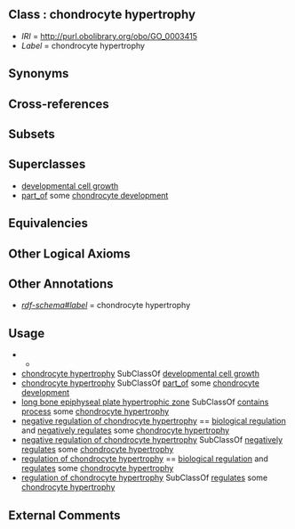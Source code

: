 
## Class : chondrocyte hypertrophy

 * *IRI* = http://purl.obolibrary.org/obo/GO_0003415
 * *Label* = chondrocyte hypertrophy

## Synonyms


## Cross-references


## Subsets


## Superclasses

 * [developmental cell growth](../../GO/88/GO_0048588.md)
 * [part_of](../../BFO/50/BFO_0000050.md) some [chondrocyte development](../../GO/63/GO_0002063.md)

## Equivalencies


## Other Logical Axioms


## Other Annotations

 * *[rdf-schema#label](../../el/rdf-schema#label.md)* = chondrocyte hypertrophy

## Usage

 * -
 * [chondrocyte hypertrophy](../../GO/15/GO_0003415.md) SubClassOf [developmental cell growth](../../GO/88/GO_0048588.md)
 * [chondrocyte hypertrophy](../../GO/15/GO_0003415.md) SubClassOf [part_of](../../BFO/50/BFO_0000050.md) some [chondrocyte development](../../GO/63/GO_0002063.md)
 * [long bone epiphyseal plate hypertrophic zone](../../UBERON/72/UBERON_0006772.md) SubClassOf [contains process](../../BFO/67/BFO_0000067.md) some [chondrocyte hypertrophy](../../GO/15/GO_0003415.md)
 * [negative regulation of chondrocyte hypertrophy](../../GO/42/GO_1903042.md) == [biological regulation](../../GO/07/GO_0065007.md) and [negatively regulates](../../RO/12/RO_0002212.md) some [chondrocyte hypertrophy](../../GO/15/GO_0003415.md)
 * [negative regulation of chondrocyte hypertrophy](../../GO/42/GO_1903042.md) SubClassOf [negatively regulates](../../RO/12/RO_0002212.md) some [chondrocyte hypertrophy](../../GO/15/GO_0003415.md)
 * [regulation of chondrocyte hypertrophy](../../GO/41/GO_1903041.md) == [biological regulation](../../GO/07/GO_0065007.md) and [regulates](../../RO/11/RO_0002211.md) some [chondrocyte hypertrophy](../../GO/15/GO_0003415.md)
 * [regulation of chondrocyte hypertrophy](../../GO/41/GO_1903041.md) SubClassOf [regulates](../../RO/11/RO_0002211.md) some [chondrocyte hypertrophy](../../GO/15/GO_0003415.md)

## External Comments

